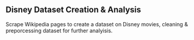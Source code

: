 ## Disney Dataset Creation & Analysis
Scrape Wikipedia pages to create a dataset on Disney movies, cleaning & preporcessing dataset for further analyisis.
